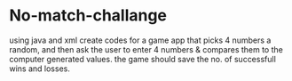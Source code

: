 # No-match-challange
using java and xml create codes for a game app that picks 4 numbers a random, and then  ask the user to enter 4 numbers &amp; compares them to the computer generated values. the game should save the no. of successfull wins and losses. 
